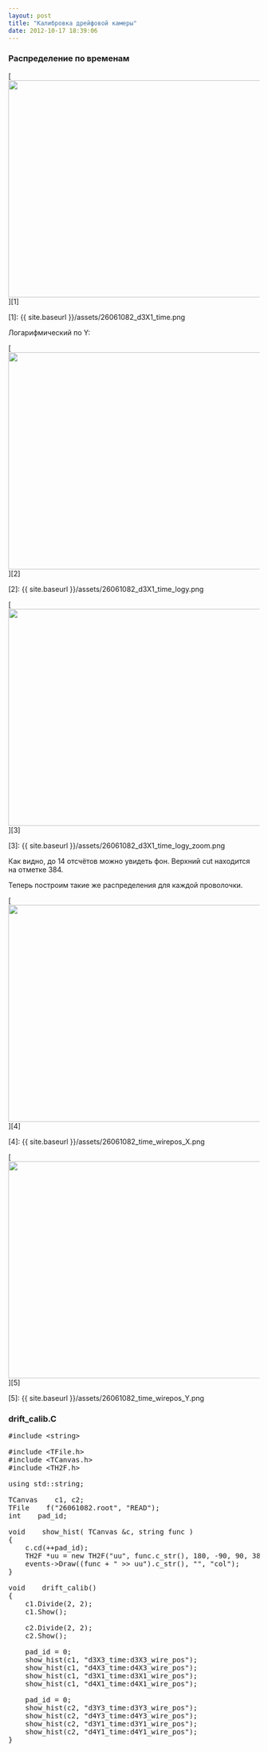 ```yaml
---
layout: post
title: "Калибровка дрейфовой камеры"
date: 2012-10-17 18:39:06
---
```


### Распределение по временам

[<img src="{{ site.baseurl }}/assets/huge26061082_d3X1_time.png" alt="" height="434" width="600" />][1]

 [1]: {{ site.baseurl }}/assets/26061082_d3X1_time.png

Логарифмический по Y:

[<img src="{{ site.baseurl }}/assets/huge26061082_d3X1_time_logy.png" alt="" height="434" width="600" />][2]

 [2]: {{ site.baseurl }}/assets/26061082_d3X1_time_logy.png

[<img src="{{ site.baseurl }}/assets/huge26061082_d3X1_time_logy_zoom.png" alt="" height="434" width="600" />][3]

 [3]: {{ site.baseurl }}/assets/26061082_d3X1_time_logy_zoom.png

Как видно, до 14 отсчётов можно увидеть фон. Верхний cut находится на отметке 384.

Теперь построим такие же распределения для каждой проволочки.

[<img src="{{ site.baseurl }}/assets/huge26061082_time_wirepos_X.png" alt="" height="434" width="600" />][4]

 [4]: {{ site.baseurl }}/assets/26061082_time_wirepos_X.png

[<img src="{{ site.baseurl }}/assets/huge26061082_time_wirepos_Y.png" alt="" height="434" width="600" />][5]

 [5]: {{ site.baseurl }}/assets/26061082_time_wirepos_Y.png

### drift_calib.C

<pre>#include &lt;string&gt;<br /><br />#include &lt;TFile.h&gt;<br />#include &lt;TCanvas.h&gt;<br />#include &lt;TH2F.h&gt;<br /><br />using std::string;<br /><br />TCanvas&nbsp;&nbsp;&nbsp; c1, c2;<br />TFile&nbsp;&nbsp;&nbsp; f("26061082.root", "READ");<br />int&nbsp;&nbsp;&nbsp; pad_id;<br /><br />void&nbsp;&nbsp;&nbsp; show_hist( TCanvas &c, string func )<br />{<br />&nbsp;&nbsp;&nbsp; c.cd(++pad_id);<br />&nbsp;&nbsp;&nbsp; TH2F *uu = new TH2F("uu", func.c_str(), 180, -90, 90, 380, 0, 380);<br />&nbsp;&nbsp;&nbsp; events-&gt;Draw((func + " &gt;&gt; uu").c_str(), "", "col");<br />}<br /><br />void&nbsp;&nbsp;&nbsp; drift_calib()<br />{<br />&nbsp;&nbsp;&nbsp; c1.Divide(2, 2);<br />&nbsp;&nbsp;&nbsp; c1.Show();<br /><br />&nbsp;&nbsp;&nbsp; c2.Divide(2, 2);<br />&nbsp;&nbsp;&nbsp; c2.Show();<br /><br />&nbsp;&nbsp;&nbsp; pad_id = 0;<br />&nbsp;&nbsp;&nbsp; show_hist(c1, "d3X3_time:d3X3_wire_pos");<br />&nbsp;&nbsp;&nbsp; show_hist(c1, "d4X3_time:d4X3_wire_pos");<br />&nbsp;&nbsp;&nbsp; show_hist(c1, "d3X1_time:d3X1_wire_pos");<br />&nbsp;&nbsp;&nbsp; show_hist(c1, "d4X1_time:d4X1_wire_pos");<br /><br />&nbsp;&nbsp;&nbsp; pad_id = 0;<br />&nbsp;&nbsp;&nbsp; show_hist(c2, "d3Y3_time:d3Y3_wire_pos");<br />&nbsp;&nbsp;&nbsp; show_hist(c2, "d4Y3_time:d4Y3_wire_pos");<br />&nbsp;&nbsp;&nbsp; show_hist(c2, "d3Y1_time:d3Y1_wire_pos");<br />&nbsp;&nbsp;&nbsp; show_hist(c2, "d4Y1_time:d4Y1_wire_pos");<br />}</pre>